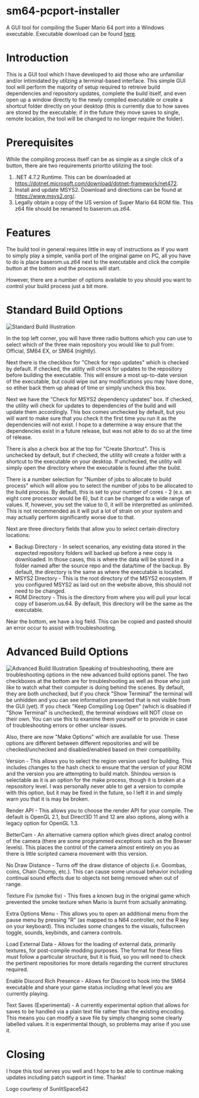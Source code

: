 # sm64-pcport-installer
A GUI tool for compiling the Super Mario 64 port into a Windows executable. Executable download can be found [here](https://github.com/ajohns6/sm64-pcport-GUI-build-utility/releases).
# Introduction
This is a GUI tool which I have developed to aid those who are unfamiliar and/or intimidated by utilzing a terminal-based interface. This simple GUI tool will perform the majority of setup required to retreive build dependencies and repository updates, complete the build itself, and even open up a window directly to the newly compiled executable or create a shortcut folder directly on your desktop (this is currently due to how saves are stored by the executable; if in the future they move saves to single, remote location, the tool will be changed to no longer require the folder).
 
# Prerequisites
While the compiling process itself can be as simple as a single click of a button, there are two requirements priortto utilizing the tool:
1. .NET 4.7.2 Runtime. This can be downloaded at https://dotnet.microsoft.com/download/dotnet-framework/net472.
2. Install and update MSYS2. Download and directions can be found at https://www.msys2.org/.
3. Legally obtain a copy of the US version of Super Mario 64 ROM file. This z64 file should be renamed to baserom.us.z64.

# Features
The build tool in general requires little in way of instructions as if you want to simply play a simple, vanilla port of the original game on PC, all you have to do is place baserom.us.z64 next to the executable and click the compile button at the bottom and the process will start.

However, there are a number of options available to you should you want to control your build process just a bit more.

# Standard Build Options
![Standard Build Illustration](https://i.imgur.com/iBEM32q.png)

In the top left corner, you will have three radio buttons which you can use to select which of the three main repository you would like to pull from: Official, SM64 EX, or SM64 (nightly).

Next there is the checkbox for "Check for repo updates" which is checked by default. If checked, the utility will check for updates to the repository before building the executable. This will ensure a most up-to-date version of the executable, but could wipe out any modifications you may have done, so etiher back them up ahead of time or simply uncheck this box.

Next we have the "Check for MSYS2 dependency updates" box. If checked, the utility will check for updates to dependencies of the build and will update them accordingly. This box comes unchecked by default, but you will want to make sure that you check it the first time you run it as the dependencies will not exist. I hope to a determine a way ensure that the dependencies exist in a future release, but was not able to do so at the time of release.

There is also a check box at the top for "Create Shortcut". This is unchecked by default, but if checked, the utility will create a folder with a shortcut to the executable on your desktop. If unchecked, the utility will simply open the directory where the executable is found after the build.

There is a number selection for "Number of jobs to allocate to build process" which will allow you to select the number of jobs to be allocated to the build process. By default, this is set to your number of cores - 2 (e.x. an eight core processor would be 6), but it can be changed to a wide range of values. If, however, you set the value to 0, it will be interpretted as unlimited. This is not recommended as it will put a lot of strain on your system and may actually perform significantly worse due to that.

Next are three directory fields that allow you to select certain directory locations:
* Backup Directory - In select scenarios, any existing data stored in the expected repository folders will backed up before a new copy is downloaded. In those cases, this is where the data will be stored in a folder named after the source repo and the data/time of the backup. By default, the directory is the same as where the executable is located.
* MSYS2 Directory - This is the root directory of the MSYS2 ecosystem. If you configured MSYS2 as laid out on the website above, this should not need to be changed.
* ROM Directory - This is the directory from where you will pull your local copy of baserom.us.64. By default, this directory will be the same as the executable.

Near the bottom, we have a log field. This can be copied and pasted should an error occur to assist with troubleshooting.

# Advanced Build Options
![Advanced Build Illustration](https://i.imgur.com/cCFWk90.png)
Speaking of troubleshooting, there are troubleshooting options in the new advanced build options panel. The two checkboxes at the bottom are for troubleshooting as well as those who just like to watch what their computer is doing behind the scenes. By default, they are both unchecked, but if you check "Show Terminal" the terminal will be unhidden and you can see information presented that is not visible from the GUI (yet). If you check "Keep Compiling Log Open" (which is disabled if "Show Terminal" is unchecked), the terminal windows will NOT close on their own. You can use this to examine them yourself or to provide in case of troubleshooting errors or other unclear issues.

Also, there are now "Make Options" which are available for use. These options are different between different repositories and will be checked/unchecked and disabled/enabled based on their compatibility.

Version - This allows you to select the region version used for building. This includes changes to the hash check to ensure that the version of your ROM and the version you are attempting to build match. Shindou version is selectable as it is an option for the make process, though it is broken at a repsository level. I was personally never able to get a version to compile with this option, but it may be fixed in the future, so I left it in and simply warn you that it is may be broken.

Render API - This allows you to choose the render API for your compile. The default is OpenGL 2.1, but Direct3D 11 and 12 are also options, along with a legacy option for OpenGL 1.3.

BetterCam - An alternative camera option which gives direct analog control of the camera (there are some programmed exceptions such as the Bowser levels). This places the control of the camera almost entirely on you as there is little scripted camera movement with this version.

No Draw Distance - Turns off the draw distance of objects (i.e. Goombas, coins, Chain Chomp, etc.). This can cause some unusual behavior including continual sound effects due to objects not being removed when out of range.

Texture Fix (smoke fix) - This fixes a known bug in the original game which prevented the smoke texture when Mario is burnt from actually animating.

Extra Options Menu - This allows you to open an additional menu from the pause menu by pressing "R" (as mapped to a N64 controller, not the R key on your keyboard). This includes some changes to the visuals, fullscreen toggle, sounds, keybinds, and camera controls.

Load External Data - Allows for the loading of external data, primarily textures, for post-compile modding purposes. The format for these files must follow a particular structure, but it is fluid, so you will need to check the pertinent repositories for more details regarding the current structures required.

Enable Discord Rich Presence - Allows for Discord to hook into the SM64 executable and share your game status including what level you are currently playing.

Text Saves (Experimental) - A currently experimental option that allows for saves to be handled via a plain text file rather than the existing encoding. This means you can modify a save file by simply changing some clearly labelled values. It is experimental though, so problems may arise if you use it.

# Closing
I hope this tool serves you well and I hope to be able to continue making updates including patch support in time. Thanks!

Logo courtesy of SunlitSpace542
